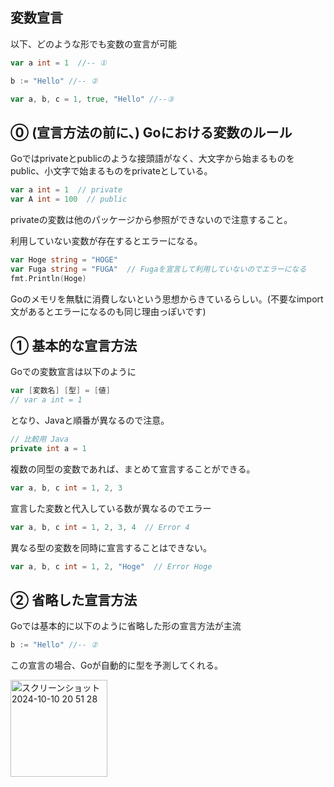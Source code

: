 ## 変数宣言

以下、どのような形でも変数の宣言が可能

```Go
var a int = 1  //-- ①

b := "Hello" //-- ②

var a, b, c = 1, true, "Hello" //--③

```

## ⓪ (宣言方法の前に、) Goにおける変数のルール

Goではprivateとpublicのような接頭語がなく、大文字から始まるものをpublic、小文字で始まるものをprivateとしている。

```Go
var a int = 1  // private
var A int = 100  // public
```

privateの変数は他のパッケージから参照ができないので注意すること。

利用していない変数が存在するとエラーになる。

```Go
var Hoge string = "HOGE"
var Fuga string = "FUGA"  // Fugaを宣言して利用していないのでエラーになる
fmt.Println(Hoge)
```

Goのメモリを無駄に消費しないという思想からきているらしい。(不要なimport文があるとエラーになるのも同じ理由っぽいです)

## ① 基本的な宣言方法

Goでの変数宣言は以下のように

```Go
var [変数名] [型] = [値]
// var a int = 1 
```

となり、Javaと順番が異なるので注意。

```Java
// 比較用 Java
private int a = 1
```

複数の同型の変数であれば、まとめて宣言することができる。

```Go
var a, b, c int = 1, 2, 3
```

宣言した変数と代入している数が異なるのでエラー

```Go
var a, b, c int = 1, 2, 3, 4  // Error 4
```

異なる型の変数を同時に宣言することはできない。

```Go
var a, b, c int = 1, 2, "Hoge"  // Error Hoge
```

## ② 省略した宣言方法

Goでは基本的に以下のように省略した形の宣言方法が主流

```Go
b := "Hello" //-- ②
```
この宣言の場合、Goが自動的に型を予測してくれる。

<img width="155" alt="スクリーンショット 2024-10-10 20 51 28" src="https://github.com/user-attachments/assets/d23de513-1787-4735-bbce-c26977a938a3">

